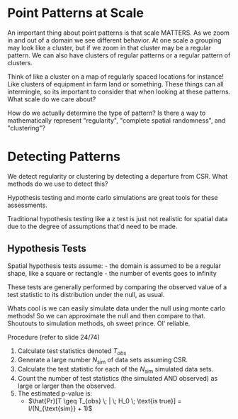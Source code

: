 # Point Patterns at Scale

An important thing about point patterns is that scale MATTERS. As we zoom in and out of a domain we see different behavior. At one scale a grouping may look like a cluster, but if we zoom in that cluster may be a regular pattern. We can also have clusters of regular patterns or a regular pattern of clusters. 

Think of like a cluster on a map of regularly spaced locations for instance! Like clusters of equipment in farm land or something. These things can all intermingle, so its important to consider that when looking at these patterns. What scale do we care about?

How do we actually determine the type of pattern? Is there a way to mathematically represent "regularity", "complete spatial randomness", and "clustering"?

# Detecting Patterns

We detect regularity or clustering by detecting a departure from CSR. What methods do we use to detect this?

Hypothesis testing and monte carlo simulations are great tools for these assessments. 

Traditional hypothesis testing like a z test is just not realistic for spatial data due to the degree of assumptions that'd need to be made. 

## Hypothesis Tests

Spatial hypothesis tests assume:
	- the domain is assumed to be a regular shape, like a square or rectangle
	- the number of events goes to infinity

These tests are generally performed by comparing the observed value of a test statistic to its distribution under the null, as usual. 

Whats cool is we can easily simulate data under the null using monte carlo methods! So we can approximate the null and then compare to that. Shoutouts to simulation methods, oh sweet prince. Ol' reliable. 

Procedure (refer to slide 24/74)
1. Calculate test statistics denoted $T_{obs}$
2. Generate a large number $N_{\text{sim}}$ of data sets assuming CSR.
3. Calculate the test statistic for each of the $N_{\text{sim}}$ simulated data sets.
4. Count the number of test statistics (the simulated AND observed) as large or larger than the observed.
5. The estimated p-value is:
	- $\hat{Pr}[T \geq T_{obs} \; | \; H_0 \; \text{is true}] = l/(N_{\text{sim}} + 1)$